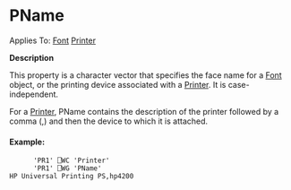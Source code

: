 




<h1 class="heading"><span class="name">PName</span></h1>

Applies To: [Font](../a-z/font.md) [Printer](../a-z/printer.md)


**Description**


This property is a character vector that specifies the face name for a [Font](../a-z/font.md) object, or the printing device associated with a [Printer](../a-z/printer.md). It is case-independent.


For a [Printer](../a-z/printer.md), PName contains the description of the printer followed by a comma (,) and then the device to which it is attached.

#### Example:
```apl
      'PR1' ⎕WC 'Printer'
      'PR1' ⎕WG 'PName'
HP Universal Printing PS,hp4200
```



